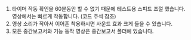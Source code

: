 1. 타이머 작동 확인을 60분동안 할 수 없기 때문에 테스트용 스피드 조절 했습니다. 영상에서는 빠르게 작동합니다. (코드 주석 참조)
2. 영상 소리가 작아서 이어폰 착용하시면 사운드 효과 크게 들을 수 있습니다.
3. 모든 중간보고서와 기능 동작 영상은 중간보고서 폴더에 있습니다.
